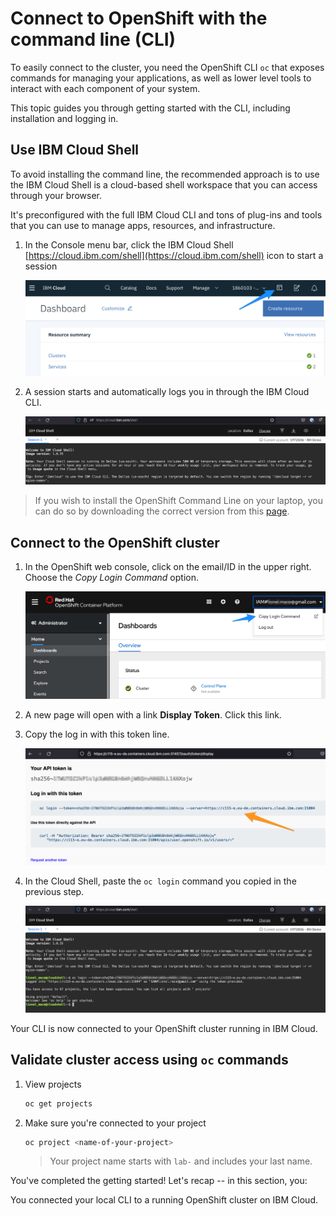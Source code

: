 # Connect to OpenShift with the command line (CLI)

To easily connect to the cluster, you need the OpenShift CLI `oc` that exposes commands for managing your applications, as well as lower level tools to interact with each component of your system.

This topic guides you through getting started with the CLI, including installation and logging in.

## Use IBM Cloud Shell

To avoid installing the command line, the recommended approach is to use the IBM Cloud Shell is a cloud-based shell workspace that you can access through your browser.

It's preconfigured with the full IBM Cloud CLI and tons of plug-ins and tools that you can use to manage apps, resources, and infrastructure.

1. In the Console menu bar, click the IBM Cloud Shell [https://cloud.ibm.com/shell](https://cloud.ibm.com/shell) icon to start a session

    ![shell1](../assets/cloud-shell-access.png)

1. A session starts and automatically logs you in through the IBM Cloud CLI.

    ![shell2](../assets/cloud-shell-login.png)

> If you wish to install the OpenShift Command Line on your laptop, you can do so by downloading the correct version from this [page](https://mirror.openshift.com/pub/openshift-v4/clients/ocp/).

## Connect to the OpenShift cluster

1. In the OpenShift web console, click on the email/ID in the upper right. Choose the _Copy Login Command_ option.

    ![Copy the login credentials](../assets/copy-login-command.png)

1. A new page will open with a link **Display Token**. Click this link.

1. Copy the log in with this token line.

    ![OCP API Token](../assets/ocp-api-token.png)

1. In the Cloud Shell, paste the `oc login` command you copied in the previous step.

    ![OCP API Token](../assets/ocp-shell-login.png)

Your CLI is now connected to your  OpenShift cluster running in IBM Cloud.

## Validate cluster access using `oc` commands

1. View projects

    ```bash
    oc get projects
    ```

1. Make sure you're connected to your project

    ```bash
    oc project <name-of-your-project>
    ```

    > Your project name starts with `lab-` and includes your last name.

You've completed the getting started! Let's recap -- in this section, you:

You connected your local CLI to a running OpenShift cluster on IBM Cloud.
